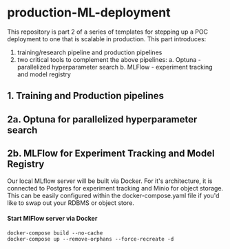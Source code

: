 # production-ML-deployment
 This repository is part 2 of a series of templates for stepping up a POC deployment to one that is scalable in production. This part introduces:
 1. training/research pipeline and production pipelines  
 2. two critical tools to complement the above pipelines: 
    a. Optuna - parallelized hyperparameter search 
    b. MLFlow - experiment tracking and model registry

## 1. Training and Production pipelines

## 2a. Optuna for parallelized hyperparameter search

## 2b. MLFlow for Experiment Tracking and Model Registry 

Our local MLflow server will be built via Docker. For it's architecture, it is connected to Postgres for experiment tracking and Minio for object storage. This can be easily configured within the docker-compose.yaml file if you'd like to swap out your RDBMS or object store. 

#### Start MlFlow server via Docker
```
docker-compose build --no-cache
docker-compose up --remove-orphans --force-recreate -d
```